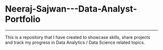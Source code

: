 # Neeraj-Sajwan---Data-Analyst-Portfolio
--------------------------------------------------------------------------------------------------------
This is a repository that I have created to showcase skills, share projects and track my progress in Data Analytics / Data Science related topics.
